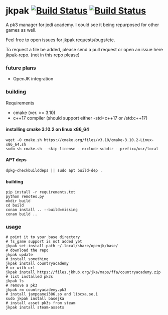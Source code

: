 # jkpak [![Build Status](https://travis-ci.org/jampio/jkpak.svg?branch=master)](https://travis-ci.org/jampio/jkpak) [![Build Status](https://jampio.visualstudio.com/_apis/public/build/definitions/840fa40e-8f86-42d0-a2a4-de2765971876/1/badge)](https://jampio.visualstudio.com/jkpak/_build/index?definitionId=1)
A pk3 manager for jedi academy. I could see it being repurposed for other games as well.

Feel free to open issues for jkpak requests/bugs/etc.

To request a file be added, please send a pull request or open an issue here [jkpak-repo](https://github.com/jampio/jkpak-repo). (not in this repo please)

### future plans
* OpenJK integration

### building
Requirements
* cmake (ver. >= 3.10)
* c++17 compiler (should support either -std=c++17 or /std:c++17)
#### installing cmake 3.10.2 on linux x86_64
```shell
wget -O cmake.sh https://cmake.org/files/v3.10/cmake-3.10.2-Linux-x86_64.sh
sudo sh cmake.sh --skip-license --exclude-subdir --prefix=/usr/local
```
#### APT deps
```shell
dpkg-checkbuilddeps || sudo apt build-dep .
```
#### building
```shell
pip install -r requirements.txt
python remotes.py
mkdir build
cd build
conan install .. --build=missing
conan build ..
```

### usage
```shell
# point it to your base directory
# fs_game support is not added yet
jkpak set-install-path ~/.local/share/openjk/base/
# download the repo
jkpak update
# install something
jkpak install countryacademy
# or with url
jkpak install https://files.jkhub.org/jka/maps/ffa/countryacademy.zip
# list installed pk3s
jkpak ls
# remove a pk3
jkpak rm countryacademy.pk3
# install jampgamei386.so and libcxa.so.1
sudo jkpak install basejka
# install asset pk3s from steam
jkpak install steam-assets
```

